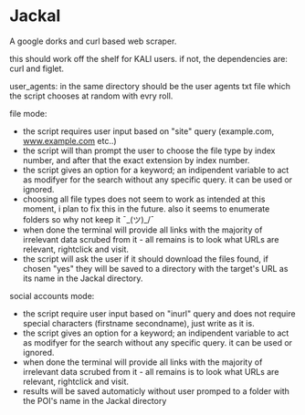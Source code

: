 # Jackal
A google dorks and curl based web scraper.

this should work off the shelf for KALI users.
if not, the dependencies are: curl and figlet.

user_agents:
in the same directory should be the user agents txt file which the script chooses at random with evry roll.

file mode:
- the script requires user input based on "site" query (example.com, www.example.com etc..)
- the script will than prompt the user to choose the file type by index number, and after that the exact extension by index number.
- the script gives an option for a keyword; an indipendent variable to act as modifyer for the search without any specific query. it can be used or ignored.
- choosing all file types does not seem to work as intended at this moment, i plan to fix this in the future. also it seems to enumerate folders so why not keep it ¯\_(ツ)_/¯
- when done the terminal will provide all links with the majority of irrelevant data scrubed from it - all remains is to look what URLs are relevant, rightclick and visit.
- the script will ask the user if it should download the files found, if chosen "yes" they will be saved to a directory with the target's URL as its name in the Jackal directory.

social accounts mode:
- the script require user input based on "inurl" query and does not require special characters (firstname secondname), just write as it is.
- the script gives an option for a keyword; an indipendent variable to act as modifyer for the search without any specific query. it can be used or ignored.
- when done the terminal will provide all links with the majority of irrelevant data scrubed from it - all remains is to look what URLs are relevant, rightclick and visit.
- results will be saved automaticly without user promped to a folder with the POI's name in the Jackal directory
